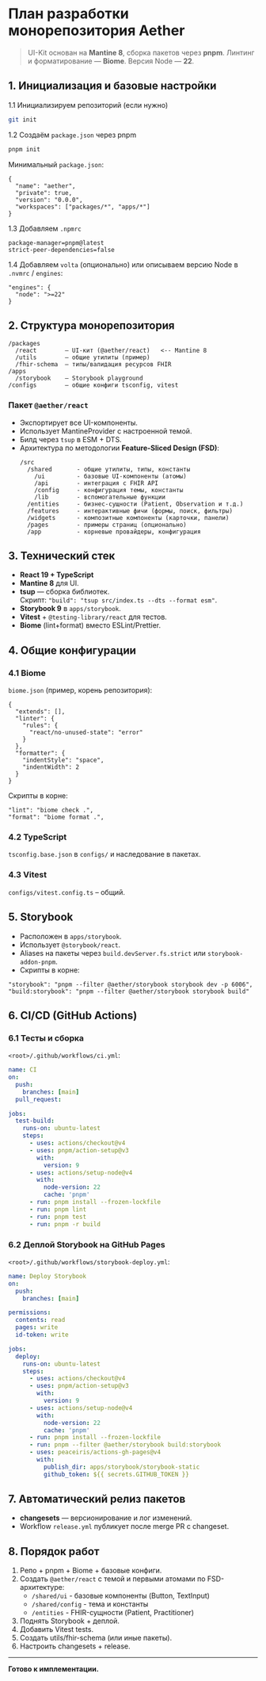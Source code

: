# План разработки монорепозитория **Aether**

> UI-Kit основан на **Mantine 8**, сборка пакетов через **pnpm**. Линтинг и форматирование — **Biome**. Версия Node — **22**.

## 1. Инициализация и базовые настройки

1.1 Инициализируем репозиторий (если нужно)
```bash
git init
```

1.2 Создаём `package.json` через pnpm
```bash
pnpm init
```
Минимальный `package.json`:
```jsonc
{
  "name": "aether",
  "private": true,
  "version": "0.0.0",
  "workspaces": ["packages/*", "apps/*"]
}
```

1.3 Добавляем `.npmrc`
```
package-manager=pnpm@latest
strict-peer-dependencies=false
```

1.4 Добавляем `volta` (опционально) или описываем версию Node в `.nvmrc` / `engines`:
```jsonc
"engines": {
  "node": ">=22"
}
```

## 2. Структура монорепозитория
```
/packages
  /react        – UI-кит (@aether/react)   <-- Mantine 8
  /utils        – общие утилиты (пример)
  /fhir-schema  – типы/валидация ресурсов FHIR
/apps
  /storybook    – Storybook playground
/configs        – общие конфиги tsconfig, vitest
```

### Пакет `@aether/react`
* Экспортирует все UI-компоненты.
* Использует MantineProvider c настроенной темой.
* Билд через `tsup` в ESM + DTS.
* Архитектура по методологии **Feature-Sliced Design (FSD)**:  
  ```
  /src
    /shared       - общие утилиты, типы, константы
      /ui         - базовые UI-компоненты (атомы)
      /api        - интеграция с FHIR API
      /config     - конфигурация темы, константы
      /lib        - вспомогательные функции
    /entities     - бизнес-сущности (Patient, Observation и т.д.)
    /features     - интерактивные фичи (формы, поиск, фильтры)
    /widgets      - композитные компоненты (карточки, панели)
    /pages        - примеры страниц (опционально)
    /app          - корневые провайдеры, конфигурация
  ```

## 3. Технический стек
* **React 19 + TypeScript**
* **Mantine 8** для UI.
* **tsup** — сборка библиотек.  
  Скрипт: `"build": "tsup src/index.ts --dts --format esm"`.
* **Storybook 9** в `apps/storybook`.
* **Vitest** + `@testing-library/react` для тестов.
* **Biome** (lint+format) вместо ESLint/Prettier.

## 4. Общие конфигурации

### 4.1 Biome
`biome.json` (пример, корень репозитория):
```jsonc
{
  "extends": [],
  "linter": {
    "rules": {
      "react/no-unused-state": "error"
    }
  },
  "formatter": {
    "indentStyle": "space",
    "indentWidth": 2
  }
}
```
Скрипты в корне:
```jsonc
"lint": "biome check .",
"format": "biome format .",
```

### 4.2 TypeScript
`tsconfig.base.json` в `configs/` и наследование в пакетах.

### 4.3 Vitest
`configs/vitest.config.ts` – общий.

## 5. Storybook
* Расположен в `apps/storybook`.
* Использует `@storybook/react`.
* Aliases на пакеты через `build.devServer.fs.strict` или `storybook-addon-pnpm`.
* Скрипты в корне:
```jsonc
"storybook": "pnpm --filter @aether/storybook storybook dev -p 6006",
"build:storybook": "pnpm --filter @aether/storybook storybook build"
```

## 6. CI/CD (GitHub Actions)

### 6.1 Тесты и сборка
`<root>/.github/workflows/ci.yml`:
```yaml
name: CI
on:
  push:
    branches: [main]
  pull_request:

jobs:
  test-build:
    runs-on: ubuntu-latest
    steps:
      - uses: actions/checkout@v4
      - uses: pnpm/action-setup@v3
        with:
          version: 9
      - uses: actions/setup-node@v4
        with:
          node-version: 22
          cache: 'pnpm'
      - run: pnpm install --frozen-lockfile
      - run: pnpm lint
      - run: pnpm test
      - run: pnpm -r build
```

### 6.2 Деплой Storybook на GitHub Pages
`<root>/.github/workflows/storybook-deploy.yml`:
```yaml
name: Deploy Storybook
on:
  push:
    branches: [main]

permissions:
  contents: read
  pages: write
  id-token: write

jobs:
  deploy:
    runs-on: ubuntu-latest
    steps:
      - uses: actions/checkout@v4
      - uses: pnpm/action-setup@v3
        with:
          version: 9
      - uses: actions/setup-node@v4
        with:
          node-version: 22
          cache: 'pnpm'
      - run: pnpm install --frozen-lockfile
      - run: pnpm --filter @aether/storybook build:storybook
      - uses: peaceiris/actions-gh-pages@v4
        with:
          publish_dir: apps/storybook/storybook-static
          github_token: ${{ secrets.GITHUB_TOKEN }}
```

## 7. Автоматический релиз пакетов
* **changesets** — версионирование и лог изменений.
* Workflow `release.yml` публикует после merge PR с changeset.

## 8. Порядок работ
1. Репо + pnpm + Biome + базовые конфиги.  
2. Создать `@aether/react` c темой и первыми атомами по FSD-архитектуре:  
   - `/shared/ui` - базовые компоненты (Button, TextInput)
   - `/shared/config` - тема и константы
   - `/entities` - FHIR-сущности (Patient, Practitioner)
3. Поднять Storybook + деплой.  
4. Добавить Vitest tests.  
5. Создать utils/fhir-schema (или иные пакеты).  
6. Настроить changesets + release.

---
**Готово к имплементации.**
